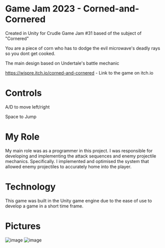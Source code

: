 # Game Jam 2023 - Corned-and-Cornered

Created in Unity for Crudle Game Jam #31 based of the subject of "Cornered"

You are a piece of corn who has to dodge the evil microwave's deadly rays so you dont get cooked.

The main design based on Undertale's battle mechanic

https://wispre.itch.io/corned-and-cornered - Link to the game on itch.io


# Controls
A/D to move left/right

Space to Jump

# My Role
My main role was as a programmer in this project. I was responsible for developing and implementing the attack sequences and enemy projectile mechanics. Specifically. I implemented and optimised the system that allowed enemy projectiles to accurately home into the player. 

# Technology
This game was built in the Unity game engine due to the ease of use to develop a game in a short time frame.

# Pictures

![image](https://github.com/user-attachments/assets/a848d0c1-473d-40ad-a681-0e7a6c66662f)
![image](https://github.com/user-attachments/assets/d0eee742-50ef-4067-88b0-86d2a880609c)

